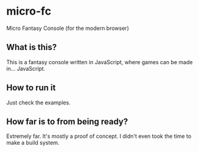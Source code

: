 # micro-fc

Micro Fantasy Console (for the modern browser)

## What is this?

This is a fantasy console written in JavaScript, where games can be made in... JavaScript.

## How to run it

Just check the examples.

## How far is to from being ready?

Extremely far. It's mostly a proof of concept. I didn't even took the time to make a build system.
